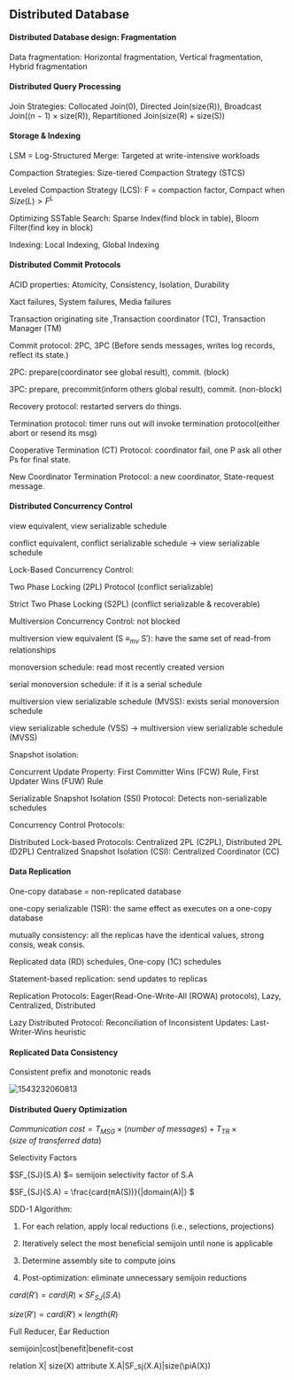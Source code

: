 ## Distributed Database

#### Distributed Database design: Fragmentation

Data fragmentation: Horizontal fragmentation, Vertical fragmentation, Hybrid fragmentation

#### Distributed Query Processing

Join Strategies: Collocated Join(0), Directed Join(size(R)), Broadcast Join((n − 1) × size(R)), Repartitioned Join(size(R) + size(S))

#### Storage & Indexing

LSM = Log-Structured Merge: Targeted at write-intensive workloads

Compaction Strategies: Size-tiered Compaction Strategy (STCS)

Leveled Compaction Strategy (LCS): F = compaction factor, Compact when $Size(L) > F^L$

Optimizing SSTable Search: Sparse Index(find block in table), Bloom Filter(find key in block)

Indexing: Local Indexing, Global Indexing

#### Distributed Commit Protocols

ACID properties: Atomicity, Consistency, Isolation, Durability

Xact failures, System failures, Media failures

Transaction originating site ,Transaction coordinator (TC), Transaction Manager (TM)

Commit protocol: 2PC, 3PC (Before sends messages, writes log records, reflect its state.)

2PC: prepare(coordinator see global result), commit. (block)

3PC: prepare, precommit(inform others global result), commit. (non-block)

Recovery protocol: restarted servers do things.

Termination protocol: timer runs out will invoke termination protocol(either abort or resend its msg)

Cooperative Termination (CT) Protocol: coordinator fail, one P ask all other Ps for final state.

New Coordinator Termination Protocol: a new coordinator, State-request message.

#### Distributed Concurrency Control

view equivalent, view serializable schedule

conflict equivalent, conflict serializable schedule $\to$ view serializable schedule

Lock-Based Concurrency Control:

Two Phase Locking (2PL) Protocol (conflict serializable)

Strict Two Phase Locking (S2PL) (conflict serializable & recoverable)

Multiversion Concurrency Control: not blocked

multiversion view equivalent (S $\equiv_{mv}$ S′): have the same set of read-from relationships

monoversion schedule: read most recently created version

serial monoversion schedule: if it is a serial schedule

multiversion view serializable schedule (MVSS): exists serial monoversion schedule

view serializable schedule (VSS) $\to$ multiversion view serializable schedule
(MVSS)

Snapshot isolation:

Concurrent Update Property: First Committer Wins (FCW) Rule, First Updater Wins (FUW) Rule

Serializable Snapshot Isolation (SSI) Protocol: Detects non-serializable schedules

Concurrency Control Protocols: 

Distributed Lock-based Protocols: Centralized 2PL (C2PL), Distributed 2PL (D2PL)
Centralized Snapshot Isolation (CSI): Centralized Coordinator (CC)

#### Data Replication

One-copy database = non-replicated database

one-copy serializable (1SR): the same effect as executes on a one-copy database

mutually consistency: all the replicas have the identical values, strong consis, weak consis.

Replicated data (RD) schedules, One-copy (1C) schedules

Statement-based replication: send updates to replicas

Replication Protocols: Eager(Read-One-Write-All (ROWA) protocols), Lazy, Centralized, Distributed

Lazy Distributed Protocol: Reconciliation of Inconsistent Updates: Last-Writer-Wins heuristic

#### Replicated Data Consistency

Consistent prefix and monotonic reads

![1543232060813](C:\Users\Yancan\AppData\Roaming\Typora\typora-user-images\1543232060813.png)

#### Distributed Query Optimization

$Communication \ cost = T_{MSG}× (number \ of \ messages) + T_{TR}× (size \ of \ transferred \ data)$

Selectivity Factors

$SF_{SJ}(S.A) $= semijoin selectivity factor of S.A

$SF_{SJ}(S.A)  = \frac{card(πA(S))}{|domain(A)|} $

SDD-1 Algorithm:

1. For each relation, apply local reductions (i.e., selections, projections)

1. Iteratively select the most beneficial semijoin until none is applicable
2. Determine assembly site to compute joins
3. Post-optimization: eliminate unnecessary semijoin reductions

$card(R′) = card(R) × SF_{SJ} (S.A)$

$size(R′) = card(R′) × length(R)$

Full Reducer, Ear Reduction

semijoin|cost|benefit|benefit-cost

relation X| size(X)	   attribute X.A|SF_sj(X.A)|size(\piA(X))